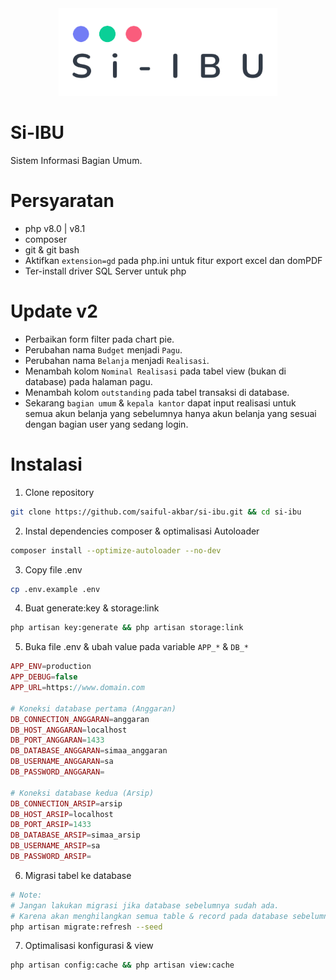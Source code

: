 <div align="center">
  <img
      loading="lazy"
      alt="logo"
      src="public/assets/images/logo/logo-dark.png"
      height="140"
   />
</div>

# Si-IBU

Sistem Informasi Bagian Umum.

# Persyaratan

-   php v8.0 | v8.1
-   composer
-   git & git bash
-   Aktifkan `extension=gd` pada php.ini untuk fitur export excel dan domPDF
-   Ter-install driver SQL Server untuk php

# Update v2

-   Perbaikan form filter pada chart pie.
-   Perubahan nama `Budget` menjadi `Pagu`.
-   Perubahan nama `Belanja` menjadi `Realisasi`.
-   Menambah kolom `Nominal Realisasi` pada tabel view (bukan di database) pada halaman pagu.
-   Menambah kolom `outstanding` pada tabel transaksi di database.
-   Sekarang `bagian umum` & `kepala kantor` dapat input realisasi untuk semua akun belanja yang sebelumnya hanya akun belanja yang sesuai dengan bagian user yang sedang login.

# Instalasi

1.  Clone repository

```bash
git clone https://github.com/saiful-akbar/si-ibu.git && cd si-ibu
```

2. Instal dependencies composer & optimalisasi Autoloader

```bash
composer install --optimize-autoloader --no-dev
```

3. Copy file .env

```bash
cp .env.example .env
```

4.  Buat generate:key & storage:link

```bash
php artisan key:generate && php artisan storage:link
```

5.  Buka file .env & ubah value pada variable `APP_*` & `DB_*`

```php
APP_ENV=production
APP_DEBUG=false
APP_URL=https://www.domain.com

# Koneksi database pertama (Anggaran)
DB_CONNECTION_ANGGARAN=anggaran
DB_HOST_ANGGARAN=localhost
DB_PORT_ANGGARAN=1433
DB_DATABASE_ANGGARAN=simaa_anggaran
DB_USERNAME_ANGGARAN=sa
DB_PASSWORD_ANGGARAN=

# Koneksi database kedua (Arsip)
DB_CONNECTION_ARSIP=arsip
DB_HOST_ARSIP=localhost
DB_PORT_ARSIP=1433
DB_DATABASE_ARSIP=simaa_arsip
DB_USERNAME_ARSIP=sa
DB_PASSWORD_ARSIP=
```

6. Migrasi tabel ke database

```bash
# Note:
# Jangan lakukan migrasi jika database sebelumnya sudah ada.
# Karena akan menghilangkan semua table & record pada database sebelumnya.
php artisan migrate:refresh --seed
```

7. Optimalisasi konfigurasi & view

```bash
php artisan config:cache && php artisan view:cache
```
